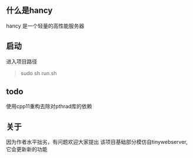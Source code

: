 ## 什么是hancy
hancy 是一个轻量的高性能服务器
## 启动
进入项目路径
> sudo sh run.sh
## todo
使用cpp11重构去除对pthrad库的依赖
## 关于
因为作者水平拙劣，有问题欢迎大家提出
该项目基础部分模仿自tinywebserver,它会更新新的功能  

